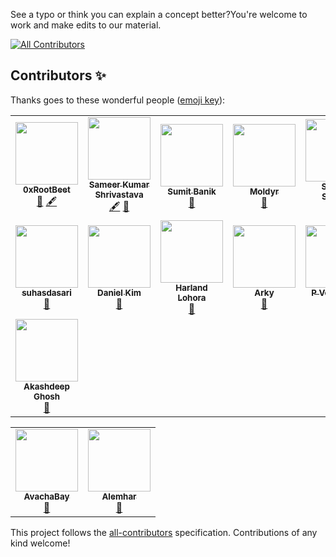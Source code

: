 See a typo or think you can explain a concept better?You're welcome to work and make edits to our material. 
<!-- ALL-CONTRIBUTORS-BADGE:START - Do not remove or modify this section -->
[![All Contributors](https://img.shields.io/badge/all_contributors-15-orange.svg?style=flat-square)](#contributors-)
<!-- ALL-CONTRIBUTORS-BADGE:END -->


## Contributors ✨

Thanks goes to these wonderful people ([emoji key](https://allcontributors.org/docs/en/emoji-key)):

<!-- ALL-CONTRIBUTORS-LIST:START - Do not remove or modify this section -->
<!-- prettier-ignore-start -->
<!-- markdownlint-disable -->
<table>
  <tr>
    <td align="center"><a href="https://github.com/0xrootbeet"><img src="https://avatars.githubusercontent.com/u/95595538?v=4?s=100" width="100px;" alt=""/><br /><sub><b>0xRootBeet</b></sub></a><br /><a href="https://github.com/CadenaDev/courses/issues?q=author%3A0xrootbeet" title="Bug reports">🐛</a> <a href="#content-0xrootbeet" title="Content">🖋</a></td>
    <td align="center"><a href="https://www.linkedin.com/in/sameer-kumar-shrivastava-a79650227/"><img src="https://avatars.githubusercontent.com/u/95861453?v=4?s=100" width="100px;" alt=""/><br /><sub><b>Sameer Kumar Shrivastava</b></sub></a><br /><a href="#content-sameer-kumar-shrivastava" title="Content">🖋</a> <a href="https://github.com/CadenaDev/courses/issues?q=author%3Asameer-kumar-shrivastava" title="Bug reports">🐛</a></td>
    <td align="center"><a href="https://www.linkedin.com/in/sumitbanik/"><img src="https://avatars.githubusercontent.com/u/36637433?v=4?s=100" width="100px;" alt=""/><br /><sub><b>Sumit Banik</b></sub></a><br /><a href="https://github.com/CadenaDev/courses/issues?q=author%3AiSumitBanik" title="Bug reports">🐛</a></td>
    <td align="center"><a href="https://github.com/Moldir28"><img src="https://avatars.githubusercontent.com/u/75260678?v=4?s=100" width="100px;" alt=""/><br /><sub><b>Moldyr </b></sub></a><br /><a href="https://github.com/CadenaDev/courses/issues?q=author%3AMoldir28" title="Bug reports">🐛</a></td>
    <td align="center"><a href="https://sushanshakya.github.io/"><img src="https://avatars.githubusercontent.com/u/53656009?v=4?s=100" width="100px;" alt=""/><br /><sub><b>Sushan Shakya</b></sub></a><br /><a href="https://github.com/CadenaDev/courses/issues?q=author%3ASushanShakya" title="Bug reports">🐛</a></td>
    <td align="center"><a href="https://ceghap.com/"><img src="https://avatars.githubusercontent.com/u/3787687?v=4?s=100" width="100px;" alt=""/><br /><sub><b>Ashraf Latif</b></sub></a><br /><a href="https://github.com/CadenaDev/courses/issues?q=author%3Aceghap" title="Bug reports">🐛</a></td>
    <td align="center"><a href="https://github.com/maxeclairs"><img src="https://avatars.githubusercontent.com/u/4637967?v=4?s=100" width="100px;" alt=""/><br /><sub><b>Akhilesh Upadhyaya</b></sub></a><br /><a href="https://github.com/CadenaDev/courses/issues?q=author%3Amaxeclairs" title="Bug reports">🐛</a></td>
  </tr>
  <tr>
    <td align="center"><a href="https://github.com/suhasdasari"><img src="https://avatars.githubusercontent.com/u/62507133?v=4?s=100" width="100px;" alt=""/><br /><sub><b>suhasdasari</b></sub></a><br /><a href="https://github.com/CadenaDev/courses/issues?q=author%3Asuhasdasari" title="Bug reports">🐛</a></td>
    <td align="center"><a href="https://github.com/dkayzee"><img src="https://avatars.githubusercontent.com/u/43211253?v=4?s=100" width="100px;" alt=""/><br /><sub><b>Daniel Kim</b></sub></a><br /><a href="https://github.com/CadenaDev/courses/issues?q=author%3Adkayzee" title="Bug reports">🐛</a></td>
    <td align="center"><a href="https://harlandlohora.com/"><img src="https://avatars.githubusercontent.com/u/26666489?v=4?s=100" width="100px;" alt=""/><br /><sub><b>Harland Lohora</b></sub></a><br /><a href="https://github.com/CadenaDev/courses/issues?q=author%3AHarlandLohora" title="Bug reports">🐛</a></td>
    <td align="center"><a href="https://github.com/ArkyTech-Inc"><img src="https://avatars.githubusercontent.com/u/39137642?v=4?s=100" width="100px;" alt=""/><br /><sub><b>Arky</b></sub></a><br /><a href="https://github.com/CadenaDev/courses/issues?q=author%3AArkyTech-Inc" title="Bug reports">🐛</a></td>
    <td align="center"><a href="https://www.behance.net/venkatsai3"><img src="https://avatars.githubusercontent.com/u/60128586?v=4?s=100" width="100px;" alt=""/><br /><sub><b>P Venkat Sai</b></sub></a><br /><a href="https://github.com/CadenaDev/courses/issues?q=author%3Avenkatsai6" title="Bug reports">🐛</a></td>
    <td align="center"><a href="https://bandism.net/"><img src="https://avatars.githubusercontent.com/u/22633385?v=4?s=100" width="100px;" alt=""/><br /><sub><b>Ikko Ashimine</b></sub></a><br /><a href="https://github.com/CadenaDev/courses/issues?q=author%3Aeltociear" title="Bug reports">🐛</a></td>
    <td align="center"><a href="https://github.com/Atique-7"><img src="https://avatars.githubusercontent.com/u/80064685?v=4?s=100" width="100px;" alt=""/><br /><sub><b>ATIQUE KHAN</b></sub></a><br /><a href="https://github.com/CadenaDev/courses/issues?q=author%3AAtique-7" title="Bug reports">🐛</a></td>
  </tr>
  <tr>
    <td align="center"><a href="https://github.com/akashdeepghosh"><img src="https://avatars.githubusercontent.com/u/43311467?v=4?s=100" width="100px;" alt=""/><br /><sub><b>Akashdeep Ghosh</b></sub></a><br /><a href="https://github.com/CadenaDev/courses/issues?q=author%3Aakashdeepghosh" title="Bug reports">🐛</a></td>
  </tr>
</table>

<!-- markdownlint-restore -->
<!-- prettier-ignore-end -->

<!-- ALL-CONTRIBUTORS-LIST:END -->
<table>
  <tr>
        <td align="center"><a href="https://github.com/AvachaBay"><img src="https://avatars.githubusercontent.com/u/45499422?v=4?s=100" width="100px;" alt=""/><br /><sub><b>AvachaBay </b></sub></a><br /><a href="https://github.com/CadenaDev/courses/" title="Bug reports">🐛</a></td>
        <td align="center"><a href="https://github.com/alemhar"><img src="https://avatars.githubusercontent.com/u/13273199?v=4?s=100" width="100px;" alt=""/><br /><sub><b>Alemhar </b></sub></a><br /><a href="https://github.com/alemhar" title="Bug reports">🐛</a></td>

  </tr>
</table>

This project follows the [all-contributors](https://github.com/all-contributors/all-contributors) specification. Contributions of any kind welcome!
